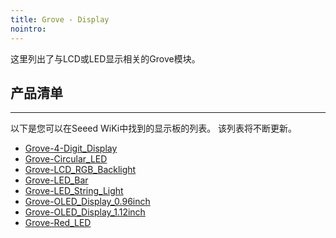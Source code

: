 ```yaml
---
title: Grove - Display
nointro:
---
```


这里列出了与LCD或LED显示相关的Grove模块。

## 产品清单
---

以下是您可以在Seeed WiKi中找到的显示板的列表。 该列表将不断更新。

* [Grove-4-Digit_Display](http://seeed.wiki/Grove-4-Digit_Display)
* [Grove-Circular_LED](http://seeed.wiki/Grove-Circular_LED)
* [Grove-LCD_RGB_Backlight](http://seeed.wiki/Grove-LCD_RGB_Backlight/)
* [Grove-LED_Bar](http://seeed.wiki/Grove-LED_Bar)
* [Grove-LED_String_Light](http://seeed.wiki/Grove-LED_String_Light)
* [Grove-OLED_Display_0.96inch](http://seeed.wiki/Grove_OLED_0_96)
* [Grove-OLED_Display_1.12inch](http://seeed.wiki/Grove-OLED_Display_1.12inch)
* [Grove-Red_LED](http://seeed.wiki/Grove-Red_LED)